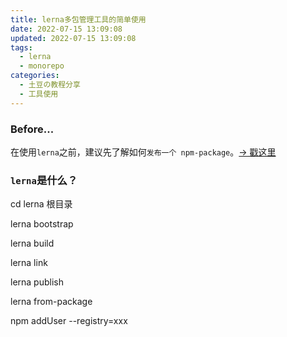 ```yaml
---
title: lerna多包管理工具的简单使用
date: 2022-07-15 13:09:08
updated: 2022-07-15 13:09:08
tags:
  - lerna
  - monorepo
categories:
  - 土豆の教程分享
  - 工具使用
---
```


### Before...

在使用`lerna`之前，建议先了解如何`发布一个 npm-package`。[-> 戳这里](/share/npm-publish)

### `lerna`是什么？

<!-- more -->

cd lerna 根目录

lerna bootstrap

lerna build

lerna link

lerna publish

lerna from-package

npm addUser --registry=xxx
